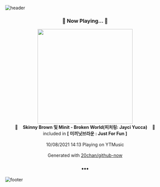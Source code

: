 ![header](https://capsule-render.vercel.app/api?type=wave&height=170&section=header&text=Hi.%20I'm%20SHIFT&fontColor=090707&fontAlignX=45&fontAlignY=65&fontSize=100)

<h3 align="center">🎵 Now Playing... 🎵</h3>
<p align="center">
  <a href="https://music.youtube.com/watch?v=Ae4_A1wI3xs">
    <img width="300" src="https://lh3.googleusercontent.com/ElVy71gRYV7fS8hl4ei6a4o2VxsWYCjt0X1Yd0I0TE1yd-nwweRAXJS3SzEuOuMlDpzuAWzCKkeRSFxN">
  </a>
  <br>
  🎵&nbsp&nbsp&nbsp <b>Skinny Brown 및 Minit - Broken World(피처링: Jayci Yucca)</b> &nbsp&nbsp&nbsp🎵
  <br>
  included in <b>[ 미끼닛브라운 : Just For Fun ]</b>
  
  <br />
  <br />
  10/08/2021 14:13 Playing on YTMusic
  <br />
  <br />
  Generated with <a href="https://github.com/20chan/github-now">20chan/github-now</a>
</p>

<h3 align="center">•••</h3>

![footer](https://capsule-render.vercel.app/api?type=wave&height=150&section=footer)
